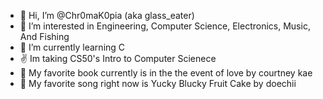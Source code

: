 - 👋 Hi, I’m @Chr0maK0pia (aka glass_eater)
- 👀 I’m interested in Engineering, Computer Science, Electronics, Music, And Fishing
- 🌱 I’m currently learning C
- ✌️ Im taking CS50's Intro to Computer Scienece
- 📕 My favorite book currently is in the the event of love by courtney kae
- 🎵 My favorite song right now is Yucky Blucky Fruit Cake by doechii

